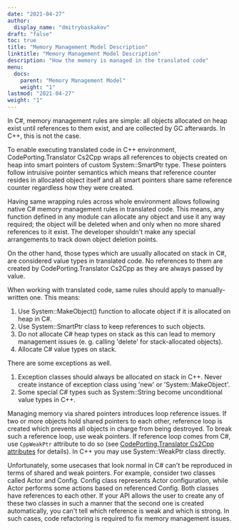 ```yaml
---
date: "2021-04-27"
author:
  display_name: "dmitrybaskakov"
draft: "false"
toc: true
title: "Memory Management Model Description"
linktitle: "Memory Management Model Description"
description: "How the memory is managed in the translated code"
menu:
  docs:
    parent: "Memory Management Model"
    weight: "1"
lastmod: "2021-04-27"
weight: "1"
---
```


In C#, memory management rules are simple: all objects allocated on heap exist until references to them exist, and are collected by GC afterwards. In C++, this is not the case.

To enable executing translated code in C++ environment, CodePorting.Translator Cs2Cpp wraps all references to objects created on heap into smart pointers of custom System::SmartPtr type. These pointers follow intruisive pointer semantics which means that reference counter resides in allocated object itself and all smart pointers share same reference counter regardless how they were created.

Having same wrapping rules across whole environment allows following native C# memory management rules in translated code. This means, any function defined in any module can allocate any object and use it any way required; the object will be deleted when and only when no more shared references to it exist. The developer shouldn't make any special arrangements to track down object deletion points.

On the other hand, those types which are usually allocated on stack in C#, are considered value types in translated code. No references to them are created by CodePorting.Translator Cs2Cpp as they are always passed by value.

When working with translated code, same rules should apply to manually-written one. This means:

1. Use System::MakeObject() function to allocate object if it is allocated on heap in C#.
1. Use System::SmartPtr class to keep references to such objects.
1. Do not allocate C# heap types on stack as this can lead to memory management issues (e. g. calling 'delete' for stack-allocated objects).
1. Allocate C# value types on stack.

There are some exceptions as well.

1. Exception classes should always be allocated on stack in C++. Never create instance of exception class using 'new' or 'System::MakeObject'.
1. Some special C# types such as System::String become unconditional value types in C++.

Managing memory via shared pointers introduces loop reference issues. If two or more objects hold shared pointers to each other, reference loop is created which prevents all objects in charge from being destroyed. To break such a reference loop, use weak pointers. If reference loop comes from C#, use `CppWeakPtr` attribute to do so (see [CodePorting.Translator Cs2Cpp attributes](/translator/cs2cpp/developer-guide/codeporting-translator-cs2cpp-attributes/) for details). In C++ you may use System::WeakPtr class directly.

Unfortunately, some usecases that look normal in C# can't be reproduced in terms of shared and weak pointers. For example, consider two classes called Actor and Config. Config class represents Actor configuration, while Actor performs some actions based on referenced Config. Both classes have references to each other. If your API allows the user to create any of these two classes in such a manner that the second one is created automatically, you can't tell which reference is weak and which is strong. In such cases, code refactoring is required to fix memory management issues.